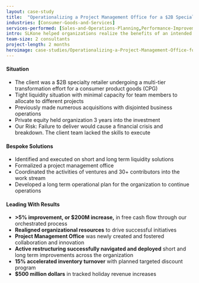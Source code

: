 ```yaml
---
layout: case-study
title:  "Operationalizing a Project Management Office for a $2B Specialty Retailer"
industries: [Consumer-Goods-and-Services]
services-performed: [Sales-and-Operations-Planning,Performance-Improvement]
intro: SLKone helped organizations realize the benefits of an intended project, program, or portfolio of projects.  We maximized their return on project investment by effectively utilizing their resources.
team-size: 2 consultants
project-length: 2 months
heroimage: case-studies/Operationalizing-a-Project-Management-Office-for-a-2B-Specialty-Retailer.jpg
---
```


#### Situation
- The client was a $2B specialty retailer undergoing a multi-tier transformation effort for a consumer product goods (CPG)
- Tight liquidity situation with minimal capacity for team members to allocate to different projects
- Previously made numerous acquisitions with disjointed business operations
- Private equity held organization 3 years into the investment
- Our Risk:  Failure to deliver would cause a financial crisis and breakdown.  The client team lacked the skills to execute

#### Bespoke Solutions
- Identified and executed on short and long term liquidity solutions
- Formalized a project management office
- Coordinated the activities of ventures and 30+ contributors into the work stream
- Developed a long term operational plan for the organization to continue operations

#### Leading With Results
- **>5% improvement, or $200M increase,** in free cash flow through our orchestrated process
- **Realigned organizational resources** to drive successful initiatives
- **Project Management Office** was newly created and fostered collaboration and innovation
- **Active restructuring successfully navigated and deployed** short and long term improvements across the organization
- **15% accelerated inventory turnover** with planned targeted discount program
- **$500 million dollars** in tracked holiday revenue increases
